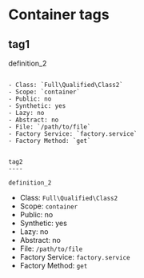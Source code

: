 Container tags
==============

tag1
----

definition_2
~~~~~~~~~~~~

- Class: `Full\Qualified\Class2`
- Scope: `container`
- Public: no
- Synthetic: yes
- Lazy: no
- Abstract: no
- File: `/path/to/file`
- Factory Service: `factory.service`
- Factory Method: `get`


tag2
----

definition_2
~~~~~~~~~~~~

- Class: `Full\Qualified\Class2`
- Scope: `container`
- Public: no
- Synthetic: yes
- Lazy: no
- Abstract: no
- File: `/path/to/file`
- Factory Service: `factory.service`
- Factory Method: `get`
